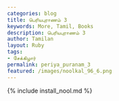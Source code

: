 ```yaml
---  
categories: blog  
title: பெரியபுராணம் 3
keywords: More, Tamil, Books  
description: பெரியபுராணம் 3
author: Tamilan  
layout: Ruby  
tags:     
- சேக்கிழார்
permalink: periya_puranam_3  
featured: /images/noolkal_96_6.png  
---  
```

{% include install_nool.md %}  
